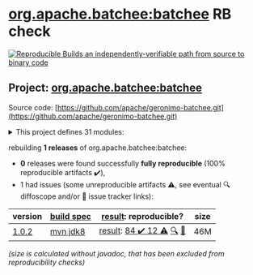 [org.apache.batchee:batchee](https://search.maven.org/artifact/org.apache.batchee/batchee/) RB check
=======

[![Reproducible Builds](https://reproducible-builds.org/images/logos/rb.svg) an independently-verifiable path from source to binary code](https://reproducible-builds.org/)

## Project: [org.apache.batchee:batchee](https://search.maven.org/artifact/org.apache.batchee/batchee/)

Source code: [https://github.com/apache/geronimo-batchee.git](https://github.com/apache/geronimo-batchee.git)

<details><summary>This project defines 31 modules:</summary>

* [org.apache.batchee:batchee](https://search.maven.org/artifact/org.apache.batchee/batchee/)
* [org.apache.batchee:batchee-beanio](https://search.maven.org/artifact/org.apache.batchee/batchee-beanio/)
* [org.apache.batchee:batchee-camel](https://search.maven.org/artifact/org.apache.batchee/batchee-camel/)
* [org.apache.batchee:batchee-cdi](https://search.maven.org/artifact/org.apache.batchee/batchee-cdi/)
* [org.apache.batchee:batchee-cli](https://search.maven.org/artifact/org.apache.batchee/batchee-cli/)
* [org.apache.batchee:batchee-commons-csv](https://search.maven.org/artifact/org.apache.batchee/batchee-commons-csv/)
* [org.apache.batchee:batchee-doc-api](https://search.maven.org/artifact/org.apache.batchee/batchee-doc-api/)
* [org.apache.batchee:batchee-ee6](https://search.maven.org/artifact/org.apache.batchee/batchee-ee6/)
* [org.apache.batchee:batchee-extensions](https://search.maven.org/artifact/org.apache.batchee/batchee-extensions/)
* [org.apache.batchee:batchee-extras](https://search.maven.org/artifact/org.apache.batchee/batchee-extras/)
* [org.apache.batchee:batchee-groovy](https://search.maven.org/artifact/org.apache.batchee/batchee-groovy/)
* [org.apache.batchee:batchee-gui](https://search.maven.org/artifact/org.apache.batchee/batchee-gui/)
* [org.apache.batchee:batchee-hazelcast](https://search.maven.org/artifact/org.apache.batchee/batchee-hazelcast/)
* [org.apache.batchee:batchee-jackson](https://search.maven.org/artifact/org.apache.batchee/batchee-jackson/)
* [org.apache.batchee:batchee-jaxrs](https://search.maven.org/artifact/org.apache.batchee/batchee-jaxrs/)
* [org.apache.batchee:batchee-jaxrs-client](https://search.maven.org/artifact/org.apache.batchee/batchee-jaxrs-client/)
* [org.apache.batchee:batchee-jaxrs-common](https://search.maven.org/artifact/org.apache.batchee/batchee-jaxrs-common/)
* [org.apache.batchee:batchee-jaxrs-server](https://search.maven.org/artifact/org.apache.batchee/batchee-jaxrs-server/)
* [org.apache.batchee:batchee-jaxrs-webapp](https://search.maven.org/artifact/org.apache.batchee/batchee-jaxrs-webapp/)
* [org.apache.batchee:batchee-jbatch](https://search.maven.org/artifact/org.apache.batchee/batchee-jbatch/)
* [org.apache.batchee:batchee-jsefa](https://search.maven.org/artifact/org.apache.batchee/batchee-jsefa/)
* [org.apache.batchee:batchee-jsonp](https://search.maven.org/artifact/org.apache.batchee/batchee-jsonp/)
* [org.apache.batchee:batchee-maven-plugin](https://search.maven.org/artifact/org.apache.batchee/batchee-maven-plugin/)
* [org.apache.batchee:batchee-modelmapper](https://search.maven.org/artifact/org.apache.batchee/batchee-modelmapper/)
* [org.apache.batchee:batchee-servlet](https://search.maven.org/artifact/org.apache.batchee/batchee-servlet/)
* [org.apache.batchee:batchee-servlet-embedded](https://search.maven.org/artifact/org.apache.batchee/batchee-servlet-embedded/)
* [org.apache.batchee:batchee-test](https://search.maven.org/artifact/org.apache.batchee/batchee-test/)
* [org.apache.batchee:batchee-tools](https://search.maven.org/artifact/org.apache.batchee/batchee-tools/)
* [org.apache.batchee:batchee-webapp](https://search.maven.org/artifact/org.apache.batchee/batchee-webapp/)
* [org.apache.batchee:extension-doc-helper](https://search.maven.org/artifact/org.apache.batchee/extension-doc-helper/)
* [org.apache.batchee:spring-boot-batchee-ui](https://search.maven.org/artifact/org.apache.batchee/spring-boot-batchee-ui/)
</details>

rebuilding **1 releases** of org.apache.batchee:batchee:
- **0** releases were found successfully **fully reproducible** (100% reproducible artifacts :heavy_check_mark:),
- 1 had issues (some unreproducible artifacts :warning:, see eventual :mag: diffoscope and/or :memo: issue tracker links):

| version | [build spec](/BUILDSPEC.md) | [result](https://reproducible-builds.org/docs/jvm/): reproducible? | size |
| -- | --------- | ------ | -- |
| [1.0.2](https://search.maven.org/artifact/org.apache.batchee/batchee/1.0.2/pom) | [mvn jdk8](batchee-1.0.2.buildspec) | [result](batchee-1.0.2.buildinfo): [84 :heavy_check_mark:  12 :warning:](batchee-1.0.2.buildcompare) [:mag:](batchee-1.0.2.diffoscope) [:memo:](https://github.com/apache/geronimo-batchee/pull/7) | 46M |

<i>(size is calculated without javadoc, that has been excluded from reproducibility checks)</i>
